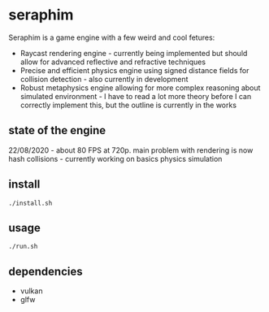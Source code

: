 # seraphim

Seraphim is a game engine with a few weird and cool fetures: 

* Raycast rendering engine - currently being implemented but should allow for advanced reflective and refractive techniques
* Precise and efficient physics engine using signed distance fields for collision detection - also currently in development
* Robust metaphysics engine allowing for more complex reasoning about simulated environment - I have to read a lot more theory before I can correctly implement this, but the outline is currently in the works

## state of the engine

22/08/2020 - about 80 FPS at 720p. main problem with rendering is now hash collisions - currently working on basics physics simulation 

## install
`./install.sh`

## usage
`./run.sh`

## dependencies
* vulkan
* glfw
